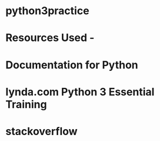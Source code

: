 # python3practice

# Resources Used -
# Documentation for Python
# lynda.com Python 3 Essential Training
# stackoverflow

